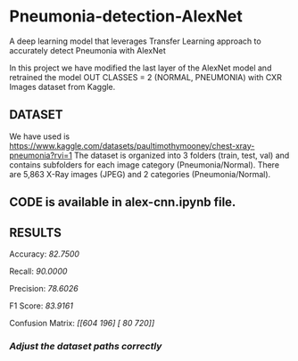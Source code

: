 # Pneumonia-detection-AlexNet
A deep learning model that leverages Transfer Learning approach to accurately detect Pneumonia with AlexNet

In this project we have modified the last layer of the AlexNet model and retrained the model OUT CLASSES = 2 (NORMAL, PNEUMONIA) with CXR Images dataset from Kaggle.

## DATASET

We have used is https://www.kaggle.com/datasets/paultimothymooney/chest-xray-pneumonia?rvi=1
The dataset is organized into 3 folders (train, test, val) and contains subfolders for each image category (Pneumonia/Normal). There are 5,863 X-Ray images (JPEG) and 2 categories (Pneumonia/Normal).

## CODE is available in alex-cnn.ipynb file.

## RESULTS

Accuracy: *82.7500*

Recall: *90.0000*

Precision: *78.6026*

F1 Score: *83.9161*

Confusion Matrix:
*[[604 196]
 [ 80 720]]*

### *Adjust the dataset paths correctly*
